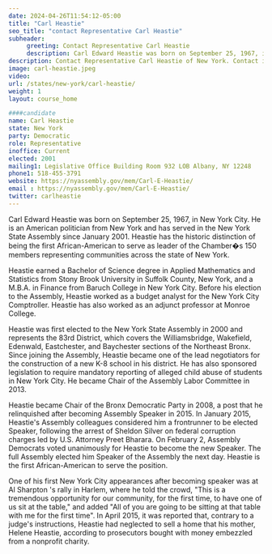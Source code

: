 ```yaml
---
date: 2024-04-26T11:54:12-05:00
title: "Carl Heastie"
seo_title: "contact Representative Carl Heastie"
subheader:
     greeting: Contact Representative Carl Heastie
     description: Carl Edward Heastie was born on September 25, 1967, in New York City. He is an American politician from New York and has served in the New York State Assembly since January 2001. Heastie has the historic distinction of being the first African-American to serve as leader of the Chamber�s 150 members representing communities across the state of New York.
description: Contact Representative Carl Heastie of New York. Contact information for Carl Heastie includes email address, phone number, and mailing address.
image: carl-heastie.jpeg
video:
url: /states/new-york/carl-heastie/
weight: 1
layout: course_home

####candidate
name: Carl Heastie
state: New York
party: Democratic
role: Representative
inoffice: Current
elected: 2001
mailing1: Legislative Office Building Room 932 LOB Albany, NY 12248
phone1: 518-455-3791
website: https://nyassembly.gov/mem/Carl-E-Heastie/
email : https://nyassembly.gov/mem/Carl-E-Heastie/
twitter: carlheastie
---
```

Carl Edward Heastie was born on September 25, 1967, in New York City. He is an American politician from New York and has served in the New York State Assembly since January 2001. Heastie has the historic distinction of being the first African-American to serve as leader of the Chamber�s 150 members representing communities across the state of New York.

Heastie earned a Bachelor of Science degree in Applied Mathematics and Statistics from Stony Brook University in Suffolk County, New York, and a M.B.A. in Finance from Baruch College in New York City. Before his election to the Assembly, Heastie worked as a budget analyst for the New York City Comptroller. Heastie has also worked as an adjunct professor at Monroe College.

Heastie was first elected to the New York State Assembly in 2000 and represents the 83rd District, which covers the Williamsbridge, Wakefield, Edenwald, Eastchester, and Baychester sections of the Northeast Bronx. Since joining the Assembly, Heastie became one of the lead negotiators for the construction of a new K-8 school in his district. He has also sponsored legislation to require mandatory reporting of alleged child abuse of students in New York City. He became Chair of the Assembly Labor Committee in 2013.

Heastie became Chair of the Bronx Democratic Party in 2008, a post that he relinquished after becoming Assembly Speaker in 2015. In January 2015, Heastie's Assembly colleagues considered him a frontrunner to be elected Speaker, following the arrest of Sheldon Silver on federal corruption charges led by U.S. Attorney Preet Bharara. On February 2, Assembly Democrats voted unanimously for Heastie to become the new Speaker. The full Assembly elected him Speaker of the Assembly the next day. Heastie is the first African-American to serve the position.

One of his first New York City appearances after becoming speaker was at Al Sharpton 's rally in Harlem, where he told the crowd, "This is a tremendous opportunity for our community, for the first time, to have one of us sit at the table," and added "All of you are going to be sitting at that table with me for the first time". In April 2015, it was reported that, contrary to a judge's instructions, Heastie had neglected to sell a home that his mother, Helene Heastie, according to prosecutors bought with money embezzled from a nonprofit charity.

